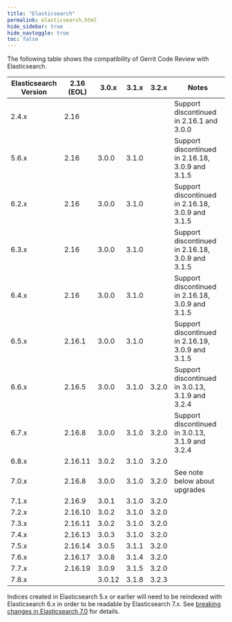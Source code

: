 ```yaml
---
title: "Elasticsearch"
permalink: elasticsearch.html
hide_sidebar: true
hide_navtoggle: true
toc: false
---
```


The following table shows the compatibility of Gerrit Code Review with Elasticsearch.

| Elasticsearch Version | 2.16 (EOL) | 3.0.x  | 3.1.x | 3.2.x | Notes                                            |
|-----------------------|------------|--------|-------|-------|--------------------------------------------------|
| 2.4.x                 | 2.16       |        |       |       | Support discontinued in 2.16.1 and 3.0.0         |
| 5.6.x                 | 2.16       | 3.0.0  | 3.1.0 |       | Support discontinued in 2.16.18, 3.0.9 and 3.1.5 |
| 6.2.x                 | 2.16       | 3.0.0  | 3.1.0 |       | Support discontinued in 2.16.18, 3.0.9 and 3.1.5 |
| 6.3.x                 | 2.16       | 3.0.0  | 3.1.0 |       | Support discontinued in 2.16.18, 3.0.9 and 3.1.5 |
| 6.4.x                 | 2.16       | 3.0.0  | 3.1.0 |       | Support discontinued in 2.16.18, 3.0.9 and 3.1.5 |
| 6.5.x                 | 2.16.1     | 3.0.0  | 3.1.0 |       | Support discontinued in 2.16.19, 3.0.9 and 3.1.5 |
| 6.6.x                 | 2.16.5     | 3.0.0  | 3.1.0 | 3.2.0 | Support discontinued in 3.0.13, 3.1.9 and 3.2.4  |
| 6.7.x                 | 2.16.8     | 3.0.0  | 3.1.0 | 3.2.0 | Support discontinued in 3.0.13, 3.1.9 and 3.2.4  |
| 6.8.x                 | 2.16.11    | 3.0.2  | 3.1.0 | 3.2.0 |                                                  |
| 7.0.x                 | 2.16.8     | 3.0.0  | 3.1.0 | 3.2.0 | See note below about upgrades                    |
| 7.1.x                 | 2.16.9     | 3.0.1  | 3.1.0 | 3.2.0 |                                                  |
| 7.2.x                 | 2.16.10    | 3.0.2  | 3.1.0 | 3.2.0 |                                                  |
| 7.3.x                 | 2.16.11    | 3.0.2  | 3.1.0 | 3.2.0 |                                                  |
| 7.4.x                 | 2.16.13    | 3.0.3  | 3.1.0 | 3.2.0 |                                                  |
| 7.5.x                 | 2.16.14    | 3.0.5  | 3.1.1 | 3.2.0 |                                                  |
| 7.6.x                 | 2.16.17    | 3.0.8  | 3.1.4 | 3.2.0 |                                                  |
| 7.7.x                 | 2.16.19    | 3.0.9  | 3.1.5 | 3.2.0 |                                                  |
| 7.8.x                 |            | 3.0.12 | 3.1.8 | 3.2.3 |                                                  |

Indices created in Elasticsearch 5.x or earlier will need to be reindexed with
Elasticsearch 6.x in order to be readable by Elasticsearch 7.x. See
[breaking changes in Elasticsearch 7.0](https://www.elastic.co/guide/en/elasticsearch/reference/7.0/breaking-changes-7.0.html)
for details.
